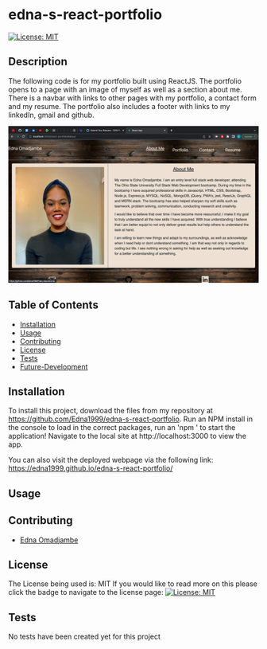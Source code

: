 # edna-s-react-portfolio
 [![License: MIT](https://img.shields.io/badge/License-MIT-yellow.svg)](https://opensource.org/licenses/MIT)

## Description
The following code is for my portfolio built using ReactJS. The portfolio opens to a page with an image of myself as well as a section about me. There is a navbar with links to other pages with my portfolio, a contact form and my resume. The portfolio also includes a footer with links to my linkedIn, gmail and github. 


![screenshot of portfolio](./src/assets/images/readmeImages/Screenshot%202022-12-10%20at%2012.09.08%20PM.png)

  ## Table of Contents

  - [Installation](#installation)
  - [Usage](#usage)
  - [Contributing](#contributing)
  - [License](#license)
  - [Tests](#tests)
  - [Future-Development](#future-development)

  ## Installation

  To install this project, download the files from my repository at https://github.com/Edna1999/edna-s-react-portfolio. Run an NPM install in the console to load in the correct packages, run an 'npm ' to start the application! Navigate to the local site at http://localhost:3000 to view the app.

  You can also visit the deployed webpage via the following link:  https://edna1999.github.io/edna-s-react-portfolio/
  
  ## Usage


  ## Contributing

  - [Edna Omadjambe](https://github.com/Edna1999)


  ## License
  The License being used is: MIT
  If you would like to read more on this please click the badge to navigate to the license page: 
  [![License: MIT](https://img.shields.io/badge/License-MIT-yellow.svg)](https://opensource.org/licenses/MIT)

  ## Tests

  No tests have been created yet for this project
